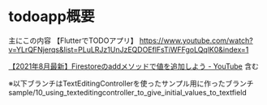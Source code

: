 # todoapp概要

主にこの内容
【FlutterでTODOアプリ】
https://www.youtube.com/watch?v=YLrQFNjerqs&list=PLuLRJz1UnJzEQDOEflFsTiWFFgoLQqlK0&index=1

[【2021年8月最新】Firestoreのaddメソッドで値を追加しよう - YouTube](https://www.youtube.com/watch?v=nPAIXqGzjUM&t=826s)
含む

※以下ブランチはTextEditingControllerを使ったサンプル用に作ったブランチ
sample/10_using_texteditingcontroller_to_give_initial_values_to_textfield

